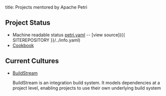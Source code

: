 title: Projects mentored by Apache Petri
<!-- Licensed under ALv2 -->

## Project Status

- Machine readable status [petri.yaml](https://petri.apache.org/info.yaml) -- [view source]({{ SITEREPOSITORY }}/../info.yaml)
- [Cookbook](cookbook)

## Current Cultures

- [BuildStream](buildstream)

  BuildStream is an integration build system. It models dependencies at a project level, enabling projects to use their own underlying build system
